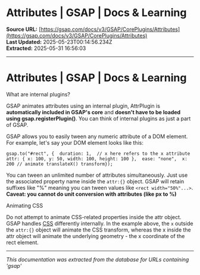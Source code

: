 # Attributes | GSAP | Docs & Learning

**Source URL:** [https://gsap.com/docs/v3/GSAP/CorePlugins/Attributes](https://gsap.com/docs/v3/GSAP/CorePlugins/Attributes)  
**Last Updated:** 2025-05-23T00:14:56.234Z  
**Extracted:** 2025-05-31 16:56:03

---

# Attributes | GSAP | Docs & Learning

What are internal plugins?

GSAP animates attributes using an internal plugin, AttrPlugin is **automatically included in GSAP's core** and **doesn't have to be loaded using gsap.registerPlugin()**. You can think of internal plugins as just a part of GSAP.

GSAP allows you to easily tween any numeric attribute of a DOM element. For example, let's say your DOM element looks like this:

```
gsap.to("#rect", {  duration: 1,  // x here refers to the x attribute  attr: { x: 100, y: 50, width: 100, height: 100 },  ease: "none",  x: 200 // animate translateX() transform});
```

You can tween an unlimited number of attributes simultaneously. Just use the associated property name inside the `attr:{}` object. GSAP will retain suffixes like "%" meaning you can tween values like `<rect width="50%"...>`.  
**Caveat: you cannot do unit conversion with attributes (like px to %)**

Animating CSS

Do not attempt to animate CSS-related properties inside the attr object. GSAP handles [CSS](https://gsap.com/docs/v3/GSAP/CorePlugins/CSS) differently internally. In the example above, the `x` outside the `attr:{}` object will animate the CSS transform, whereas the x inside the attr object will animate the underlying geometry - the x coordinate of the rect element.

---

*This documentation was extracted from the database for URLs containing 'gsap'*
